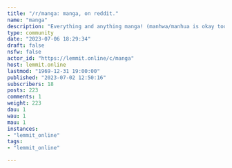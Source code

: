 ```yaml
---
title: "/r/manga: manga, on reddit." 
name: "manga"
description: "Everything and anything manga! (manhwa/manhua is okay too!) Discuss weekly chapters, find/recommend a new series to read, post a picture of your..."
type: community
date: "2023-07-06 18:29:34"
draft: false
nsfw: false
actor_id: "https://lemmit.online/c/manga"
host: lemmit.online
lastmod: "1969-12-31 19:00:00"
published: "2023-07-02 12:50:16"
subscribers: 18
posts: 223
comments: 1
weight: 223
dau: 1
wau: 1
mau: 1
instances:
- "lemmit_online"
tags: 
- "lemmit_online"

---
```

